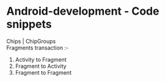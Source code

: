 # Android-development - Code snippets
Chips | ChipGroups   
Fragments transaction :-    
1) Activity to Fragment   
2) Fragment to Activity   
3) Fragment to Fragment
